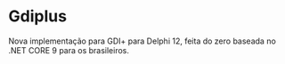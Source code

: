 # Gdiplus
Nova implementação para GDI+ para Delphi 12, feita do zero baseada no .NET CORE 9 para os brasileiros.
